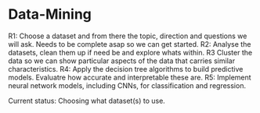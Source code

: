# Data-Mining

R1: Choose a dataset and from there the topic, direction and questions we will ask. Needs to be complete asap so we can get started.
R2: Analyse the datasets, clean them up if need be and explore whats within.
R3 Cluster the data so we can show particular aspects of the data that carries similar characteristics.
R4: Apply the decision tree algorithms to build predictive models. Evaluatre how accurate and interpretable these are.
R5: Implement neural network models, including CNNs, for classification and regression.

Current status: Choosing what dataset(s) to use.
